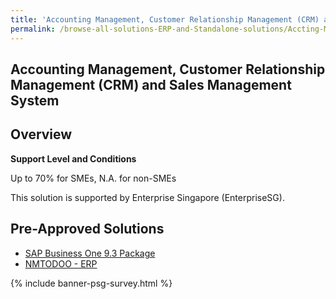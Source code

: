 ```yaml
---
title: 'Accounting Management, Customer Relationship Management (CRM) and Sales Management System'
permalink: /browse-all-solutions-ERP-and-Standalone-solutions/Accting-Mgmt--CRM-and-Sales-Mgmt-System
---
```


## Accounting Management, Customer Relationship Management (CRM) and Sales Management System
## Overview

**Support Level and Conditions**

Up to 70% for SMEs, N.A. for non-SMEs

This solution is supported by Enterprise Singapore (EnterpriseSG).

## Pre-Approved Solutions

- <a href='/productivity-solutions-grant/solutionrepo/solution491' target='_blank'>SAP Business One 9.3 Package</a><br>
- <a href='/productivity-solutions-grant/solutionrepo/solution649' target='_blank'>NMTODOO - ERP</a><br>

{% include banner-psg-survey.html %}
